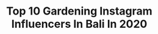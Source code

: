 ---
title: Top 10 Gardening Instagram Influencers In Bali In 2020
description: >-
  Find top gardening Instagram influencers in Bali in 2020. Most popular hashtags: #gardening #garden #plants #salad.
platform: Instagram
profiles:
  - username: "rawtransitiondiet"
    fullname: >-
      Damian Gardynik 🌱
    location: "Indonesia"
    followers: 6700
    engagement: 513
    commentsToLikes: 0.062691
    id: ck9wd2bi1dr640j780ut0ekly
    verified: false
    hashtags: "#lockdown, #diversity, #earthday, #plumeria"
  - username: "pandasprouts"
    fullname: >-
      NEVI | ORGANIC GARDENING
    location: "Indonesia"
    followers: 28193
    engagement: 111
    commentsToLikes: 0.038864
    id: ckaotw7auxryf0i78arfrm6cr
    verified: false
    hashtags: "#notagardeningpost"
  - username: "zarinkasoiko"
    fullname: >-
      abstract 💀 reflection 💀 glitch
    location: "Indonesia"
    followers: 6375
    engagement: 777
    commentsToLikes: 0.021509
    id: ck8sxhchwhecc0j78p57rx2ea
    verified: false
    hashtags: "#abstractpainting, #streetartfestival, #fantasy, #arte"
  - username: "robinavicula"
    fullname: >-
      Gede Robi
    location: "Indonesia"
    followers: 73305
    engagement: 337
    commentsToLikes: 0.016203
    id: ck0w5tx4t5f680i19ou0mun3a
    verified: false
    hashtags: "#tanamansuper, #daddysgirl, #cettaguitar, #eggs"
  - username: "pandasprouts"
    fullname: >-
      NEVI | ORGANIC GARDENING
    location: "Indonesia"
    followers: 28193
    engagement: 111
    commentsToLikes: 0.038864
    id: ckaotw7auxryf0i78arfrm6cr
    verified: false
    hashtags: "#notagardeningpost"
  - username: "sheilla_erlangga"
    fullname: >-
      Sheilla Erlangga
    location: "Indonesia"
    followers: 178600
    engagement: 161
    commentsToLikes: 0.118559
    id: ckap1ahirtqnk0i78khb0lt31
    verified: false
    hashtags: "#cake, #cintabudayaindonesia, #gedungkesenianjakarta, #pancasila"
  - username: "ibunia"
    fullname: >-
      Nia Dinata
    location: "Indonesia"
    followers: 32763
    engagement: 136
    commentsToLikes: 0.051641
    id: ck5q2fea5fr1p0i11b23ombod
    verified: false
    hashtags: "#infusedhoney, #earthday, #beautifulsouls, #miraadalahkita"
  - username: "eagle_03_adam"
    fullname: >-
      Callsign_E03A
    location: "Indonesia"
    followers: 13207
    engagement: 388
    commentsToLikes: 0.023291
    id: ck0tzl3u3qpz80i19ay3go82l
    verified: false
    hashtags: "#airsofter, #cryeofficial, #arcteryx, #airlite"
  - username: "thataljundiah"
    fullname: >-
      Qonitah Al Jundiah
    location: "Indonesia"
    followers: 188724
    engagement: 96
    commentsToLikes: 0.010340
    id: ck8sxh4a4hdfi0j78cgqirie0
    verified: true
    hashtags: "#darirumah, #ramadan, #toomuchistoomuch, #ederratalks"
  - username: "info.fruits"
    fullname: >-
      BUAH BUAHAN
    location: "Indonesia"
    followers: 83279
    engagement: 830
    commentsToLikes: 0.007441
    id: ck0w3p416ujo00i19l0aqogla
    verified: false
    hashtags: "#hydroponics, #orchid, #growyourown, #harvest"
---